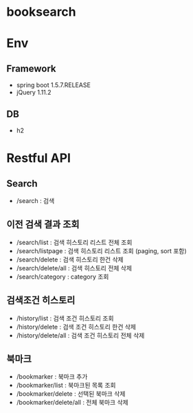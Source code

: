 # booksearch

# Env
## Framework
* spring boot 1.5.7.RELEASE
* jQuery 1.11.2

## DB
* h2

# Restful API
## Search
* /search : 검색

## 이전 검색 결과 조회
* /search/list : 검색 히스토리 리스트 전체 조회
* /search/listpage : 검색 히스토리 리스트 조회 (paging, sort 포함)
* /search/delete : 검색 히스토리 한건 삭제
* /search/delete/all : 검색 히스토리 전체 삭제
* /search/category : category 조회

## 검색조건 히스토리
* /history/list : 검색 조건 히스토리 조회
* /history/delete : 검색 조건 히스토리 한건 삭제
* /history/delete/all : 검색 조건 히스토리 전체 삭제

## 북마크
* /bookmarker : 북마크 추가
* /bookmarker/list : 북마크된 목록 조회
* /bookmarker/delete : 선택된 북마크 삭제
* /bookmarker/delete/all : 전체 북마크 삭제
